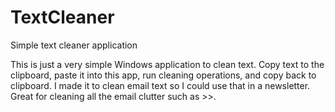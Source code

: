 # TextCleaner
Simple text cleaner application

This is just a very simple Windows application to clean text.  Copy text to the clipboard, paste it into this app, run cleaning operations, and copy back to clipboard.  I made it to clean email text so I could use that in a newsletter.  Great for cleaning all the email clutter such as >>.
